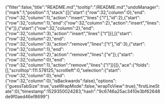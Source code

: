 {"filter":false,"title":"README.md","tooltip":"/README.md","undoManager":{"mark":1,"position":1,"stack":[[{"start":{"row":32,"column":0},"end":{"row":32,"column":1},"action":"insert","lines":["l"],"id":2},{"start":{"row":32,"column":1},"end":{"row":32,"column":2},"action":"insert","lines":["e"]},{"start":{"row":32,"column":2},"end":{"row":32,"column":3},"action":"insert","lines":["t"]}],[{"start":{"row":32,"column":2},"end":{"row":32,"column":3},"action":"remove","lines":["t"],"id":3},{"start":{"row":32,"column":1},"end":{"row":32,"column":2},"action":"remove","lines":["e"]},{"start":{"row":32,"column":0},"end":{"row":32,"column":1},"action":"remove","lines":["l"]}]]},"ace":{"folds":[],"scrolltop":111.578125,"scrollleft":0,"selection":{"start":{"row":32,"column":0},"end":{"row":32,"column":0},"isBackwards":false},"options":{"guessTabSize":true,"useWrapMode":false,"wrapToView":true},"firstLineState":0},"timestamp":1529350024283,"hash":"9c6746a25ac3410e3bf62648de9f0aed46ef8699"}